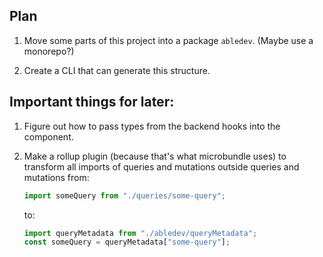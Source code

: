 ## Plan

1. Move some parts of this project into a package `abledev`. (Maybe use a
   monorepo?)

2. Create a CLI that can generate this structure.

## Important things for later:

1. Figure out how to pass types from the backend hooks into the component.
2. Make a rollup plugin (because that's what microbundle uses) to transform all
   imports of queries and mutations outside queries and mutations from:

   ```ts
   import someQuery from "./queries/some-query";
   ```

   to:

   ```ts
   import queryMetadata from "./abledev/queryMetadata";
   const someQuery = queryMetadata["some-query"];
   ```
